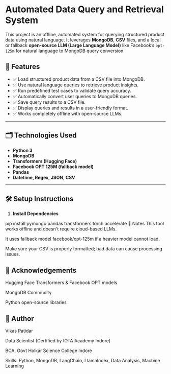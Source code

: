 # Automated Data Query and Retrieval System

This project is an offline, automated system for querying structured product data using natural language. It leverages **MongoDB**, **CSV** files, and a local or fallback **open-source LLM (Large Language Model)** like Facebook’s `opt-125m` for natural language to MongoDB query conversion.

## 📌 Features

- ✅ Load structured product data from a CSV file into MongoDB.
- ✅ Use natural language queries to retrieve product insights.
- ✅ Run predefined test cases to validate query accuracy.
- ✅ Automatically convert user queries to MongoDB queries.
- ✅ Save query results to a CSV file.
- ✅ Display queries and results in a user-friendly format.
- ✅ Works completely offline with open-source LLMs.

---

## 🗂️ Technologies Used

- **Python 3**
- **MongoDB**
- **Transformers (Hugging Face)**
- **Facebook OPT 125M (fallback model)**
- **Pandas**
- **Datetime, Regex, JSON, CSV**

---

## 🛠️ Setup Instructions

1. **Install Dependencies**

pip install pymongo pandas transformers torch accelerate
📍 Notes
This tool works offline and doesn't require cloud-based LLMs.

It uses fallback model facebook/opt-125m if a heavier model cannot load.

Make sure your CSV is properly formatted; bad data can cause processing issues.

## 🙌 Acknowledgements
Hugging Face Transformers & Facebook OPT models

MongoDB Community

Python open-source libraries

## 👤 Author
Vikas Patidar

Data Scientist (Certified by IOTA Academy Indore)

BCA, Govt Holkar Science College Indore

Skills: Python, MongoDB, LangChain, LlamaIndex, Data Analysis, Machine Learning

